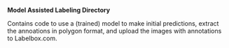 **Model Assisted Labeling Directory**

Contains code to use a (trained) model to make initial predictions, extract the annoations in polygon format, and upload the images with annotations to Labelbox.com. 